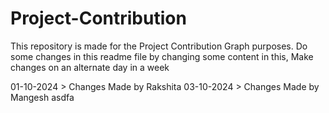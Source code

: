# Project-Contribution

This repository is made for the Project Contribution Graph purposes.
Do some changes in this readme file by changing some content in this, 
Make changes on an alternate day in a week

01-10-2024 > Changes Made by Rakshita
03-10-2024 > Changes Made by Mangesh
asdfa
